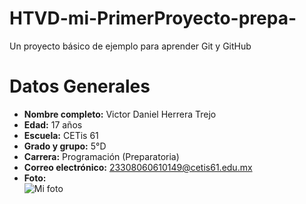 # HTVD-mi-PrimerProyecto-prepa-
Un proyecto básico de ejemplo para aprender Git y GitHub
# Datos Generales

- **Nombre completo:** Victor Daniel Herrera Trejo  
- **Edad:** 17 años  
- **Escuela:** CETis 61  
- **Grado y grupo:** 5°D  
- **Carrera:** Programación (Preparatoria)  
- **Correo electrónico:** 23308060610149@cetis61.edu.mx  
- **Foto:**  
  ![Mi foto](ruta/de/tu/foto.jpg)
